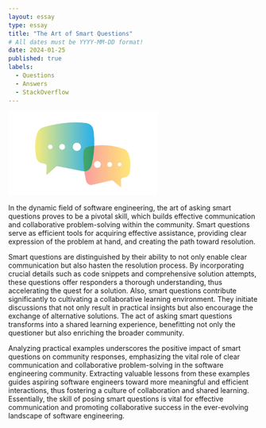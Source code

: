 ```yaml
---
layout: essay
type: essay
title: "The Art of Smart Questions"
# All dates must be YYYY-MM-DD format!
date: 2024-01-25
published: true
labels:
  - Questions
  - Answers
  - StackOverflow
---
```


<img width="300px" class="rounded float-start pe-4" src="../img/smart-questions/questions.jpg">


In the dynamic field of software engineering, the art of asking smart questions proves to be a pivotal skill, which builds effective communication and collaborative problem-solving within the community. Smart questions serve as efficient tools for acquiring effective assistance, providing clear expression of the problem at hand, and creating the path toward resolution. 

Smart questions are distinguished by their ability to not only enable clear communication but also hasten the resolution process. By incorporating crucial details such as code snippets and comprehensive solution attempts, these questions offer responders a thorough understanding, thus accelerating the quest for a solution. Also, smart questions contribute significantly to cultivating a collaborative learning environment. They initiate discussions that not only result in practical insights but also encourage the exchange of alternative solutions. The act of asking smart questions transforms into a shared learning experience, benefitting not only the questioner but also enriching the broader community.

Analyzing practical examples underscores the positive impact of smart questions on community responses, emphasizing the vital role of clear communication and collaborative problem-solving in the software engineering community. Extracting valuable lessons from these examples guides aspiring software engineers toward more meaningful and efficient interactions, thus fostering a culture of collaboration and shared learning. Essentially, the skill of posing smart questions is vital for effective communication and promoting collaborative success in the ever-evolving landscape of software engineering.
